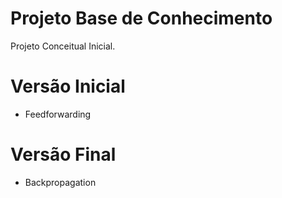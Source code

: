 # Projeto Base de Conhecimento

Projeto Conceitual Inicial.

# Versão Inicial

- Feedforwarding

# Versão Final

- Backpropagation
